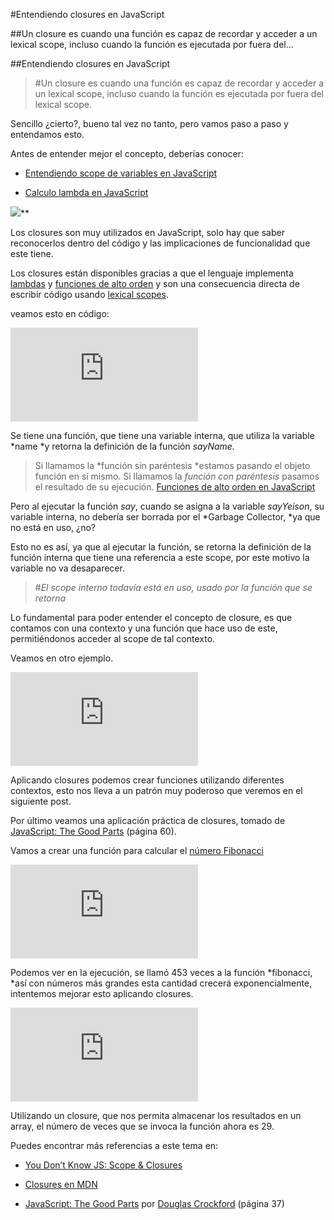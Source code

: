 
#Entendiendo closures en JavaScript

##Un closure es cuando una función es capaz de recordar y acceder a un lexical scope, incluso cuando la función es ejecutada por fuera del…

##Entendiendo closures en JavaScript
> #Un closure es cuando una función es capaz de recordar y acceder a un lexical scope, incluso cuando la función es ejecutada por fuera del lexical scope.

Sencillo ¿cierto?, bueno tal vez no tanto, pero vamos paso a paso y entendamos esto.

Antes de entender mejor el concepto, deberías conocer:

* [Entendiendo scope de variables en JavaScript](https://medium.com/@yeion7/entendiendo-scopes-de-variables-en-javascript-661ea382c8bc#.2exjvcox7)

* [Calculo lambda en JavaScript](https://medium.com/@yeion7/calculo-lambda-en-javascript-57ea69b427b1#.53g71yl6z)

![](https://medium2.global.ssl.fastly.net/max/2048/1*JFABpWZJ6DjGmJqmv2faug.png)**

Los closures son muy utilizados en JavaScript, solo hay que saber reconocerlos dentro del código y las implicaciones de funcionalidad que este tiene.

Los closures están disponibles gracias a que el lenguaje implementa [lambdas](https://medium.com/@yeion7/calculo-lambda-en-javascript-57ea69b427b1#.53g71yl6z) y [funciones de alto orden](https://medium.com/@yeion7/funciones-de-alto-orden-en-javascript-42d04769d9b5#.a0qllgpfi) y son una consecuencia directa de escribir código usando [lexical scopes](https://medium.com/@yeion7/entendiendo-scopes-de-variables-en-javascript-661ea382c8bc#.nftjjvrnr).

veamos esto en código:

<iframe src="https://medium.com/media/dc3d6f1dc23c67abfa9dd1840a790db6" frameborder=0></iframe>

Se tiene una función, que tiene una variable interna, que utiliza la variable *name *y retorna la definición de la función *sayName.*
> Si llamamos la *función sin paréntesis *estamos pasando el objeto función en sí mismo.
> Si llamamos la *función con paréntesis* pasamos el resultado de su ejecución.
> [Funciones de alto orden en JavaScript](https://medium.com/@yeion7/funciones-de-alto-orden-en-javascript-42d04769d9b5#.olaylmi3g)

Pero al ejecutar la función *say*, cuando se asigna a la variable *sayYeison*, su variable interna, no debería ser borrada por el *Garbage Collector, *ya que no está en uso, ¿no?

Esto no es así, ya que al ejecutar la función, se retorna la definición de la función interna que tiene una referencia a este scope, por este motivo la variable no va desaparecer.
> #*El scope interno todavía está en uso, usado por la función que se retorna*

Lo fundamental para poder entender el concepto de closure, es que contamos con una contexto y una función que hace uso de este, permitiéndonos acceder al scope de tal contexto.

Veamos en otro ejemplo.

<iframe src="https://medium.com/media/07b9c81abf4cfe4ba5bda5837f558efe" frameborder=0></iframe>

Aplicando closures podemos crear funciones utilizando diferentes contextos, esto nos lleva a un patrón muy poderoso que veremos en el siguiente post.

Por último veamos una aplicación práctica de closures, tomado de [JavaScript: The Good Parts](http://shop.oreilly.com/product/9780596517748.do) (página 60).

Vamos a crear una función para calcular el [número Fibonacci](https://es.wikipedia.org/wiki/Sucesi%C3%B3n_de_Fibonacci)

<iframe src="https://medium.com/media/c82539727ea7a9cdc30944c8ca2222a2" frameborder=0></iframe>

Podemos ver en la ejecución, se llamó 453 veces a la función *fibonacci, *así con números más grandes esta cantidad crecerá exponencialmente, intentemos mejorar esto aplicando closures.

<iframe src="https://medium.com/media/ef4f78f14a44fe1ca11b62eac714c289" frameborder=0></iframe>

Utilizando un closure, que nos permita almacenar los resultados en un array, el número de veces que se invoca la función ahora es 29.

Puedes encontrar más referencias a este tema en:

* [You Don’t Know JS: Scope & Closures](https://github.com/getify/You-Dont-Know-JS/blob/master/scope%20&%20closures/ch3.md)

* [Closures en MDN](https://developer.mozilla.org/es/docs/Web/JavaScript/Closures)

* [JavaScript: The Good Parts](http://shop.oreilly.com/product/9780596517748.do) por [Douglas Crockford](http://www.crockford.com/) (página 37)

 

 
